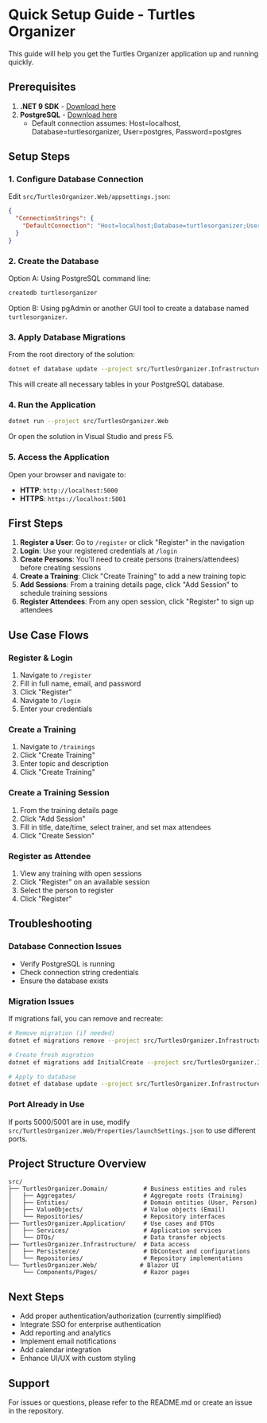 # Quick Setup Guide - Turtles Organizer

This guide will help you get the Turtles Organizer application up and running quickly.

## Prerequisites

1. **.NET 9 SDK** - [Download here](https://dotnet.microsoft.com/download/dotnet/9.0)
2. **PostgreSQL** - [Download here](https://www.postgresql.org/download/)
   - Default connection assumes: Host=localhost, Database=turtlesorganizer, User=postgres, Password=postgres

## Setup Steps

### 1. Configure Database Connection

Edit `src/TurtlesOrganizer.Web/appsettings.json`:

```json
{
  "ConnectionStrings": {
    "DefaultConnection": "Host=localhost;Database=turtlesorganizer;Username=YOUR_USERNAME;Password=YOUR_PASSWORD"
  }
}
```

### 2. Create the Database

Option A: Using PostgreSQL command line:
```bash
createdb turtlesorganizer
```

Option B: Using pgAdmin or another GUI tool to create a database named `turtlesorganizer`.

### 3. Apply Database Migrations

From the root directory of the solution:

```bash
dotnet ef database update --project src/TurtlesOrganizer.Infrastructure --startup-project src/TurtlesOrganizer.Web
```

This will create all necessary tables in your PostgreSQL database.

### 4. Run the Application

```bash
dotnet run --project src/TurtlesOrganizer.Web
```

Or open the solution in Visual Studio and press F5.

### 5. Access the Application

Open your browser and navigate to:
- **HTTP**: `http://localhost:5000`
- **HTTPS**: `https://localhost:5001`

## First Steps

1. **Register a User**: Go to `/register` or click "Register" in the navigation
2. **Login**: Use your registered credentials at `/login`
3. **Create Persons**: You'll need to create persons (trainers/attendees) before creating sessions
4. **Create a Training**: Click "Create Training" to add a new training topic
5. **Add Sessions**: From a training details page, click "Add Session" to schedule training sessions
6. **Register Attendees**: From any open session, click "Register" to sign up attendees

## Use Case Flows

### Register & Login
1. Navigate to `/register`
2. Fill in full name, email, and password
3. Click "Register"
4. Navigate to `/login`
5. Enter your credentials

### Create a Training
1. Navigate to `/trainings`
2. Click "Create Training"
3. Enter topic and description
4. Click "Create Training"

### Create a Training Session
1. From the training details page
2. Click "Add Session"
3. Fill in title, date/time, select trainer, and set max attendees
4. Click "Create Session"

### Register as Attendee
1. View any training with open sessions
2. Click "Register" on an available session
3. Select the person to register
4. Click "Register"

## Troubleshooting

### Database Connection Issues
- Verify PostgreSQL is running
- Check connection string credentials
- Ensure the database exists

### Migration Issues
If migrations fail, you can remove and recreate:
```bash
# Remove migration (if needed)
dotnet ef migrations remove --project src/TurtlesOrganizer.Infrastructure --startup-project src/TurtlesOrganizer.Web

# Create fresh migration
dotnet ef migrations add InitialCreate --project src/TurtlesOrganizer.Infrastructure --startup-project src/TurtlesOrganizer.Web

# Apply to database
dotnet ef database update --project src/TurtlesOrganizer.Infrastructure --startup-project src/TurtlesOrganizer.Web
```

### Port Already in Use
If ports 5000/5001 are in use, modify `src/TurtlesOrganizer.Web/Properties/launchSettings.json` to use different ports.

## Project Structure Overview

```
src/
├── TurtlesOrganizer.Domain/          # Business entities and rules
│   ├── Aggregates/                   # Aggregate roots (Training)
│   ├── Entities/                     # Domain entities (User, Person)
│   ├── ValueObjects/                 # Value objects (Email)
│   └── Repositories/                 # Repository interfaces
├── TurtlesOrganizer.Application/     # Use cases and DTOs
│   ├── Services/                     # Application services
│   └── DTOs/                         # Data transfer objects
├── TurtlesOrganizer.Infrastructure/  # Data access
│   ├── Persistence/                  # DbContext and configurations
│   └── Repositories/                 # Repository implementations
└── TurtlesOrganizer.Web/            # Blazor UI
    └── Components/Pages/             # Razor pages
```

## Next Steps

- Add proper authentication/authorization (currently simplified)
- Integrate SSO for enterprise authentication
- Add reporting and analytics
- Implement email notifications
- Add calendar integration
- Enhance UI/UX with custom styling

## Support

For issues or questions, please refer to the README.md or create an issue in the repository.
